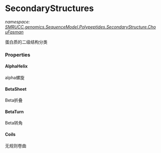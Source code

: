 ﻿# SecondaryStructures
_namespace: [SMRUCC.genomics.SequenceModel.Polypeptides.SecondaryStructure.ChouFasman](./index.md)_

蛋白质的二级结构分类




### Properties

#### AlphaHelix
alpha螺旋
#### BetaSheet
Beta折叠
#### BetaTurn
Beta转角
#### Coils
无规则卷曲
